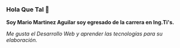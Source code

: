### Hola Que Tal 👋
**Soy Mario Martinez Aguilar soy egresado de la carrera en Ing.Ti's.**  

*Me gusta el Desarrollo Web y aprender las tecnologías para su elaboración.*

<!--
**MarioMartinezAguilar/MarioMartinezAguilar** is a ✨ _special_ ✨ repository because its `README.md` (this file) appears on your GitHub profile.

Here are some ideas to get you started:

- 🔭 I’m currently working on ...
- 🌱 I’m currently learning ...
- 👯 I’m looking to collaborate on ...
- 🤔 I’m looking for help with ...
- 💬 Ask me about ...
- 📫 How to reach me: ...
- 😄 Pronouns: ...
- ⚡ Fun fact: ...
-->
